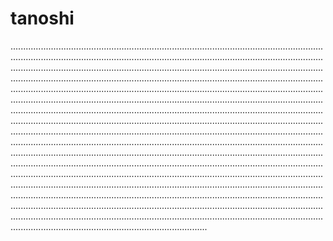 # tanoshi
..........................................................................................................................................................................................................................................................................................................................................................................................................................................................................................................................................................................................................................................................................................................................................................................................................................................................................................................................................................................................................................................................................................................................................................................................................................................................................................................................................................................................................................................................................................................................................................................................................................................................................................................................................................................................................................................................................................................................................................................................................................................................................................................................................................................................................................................................................